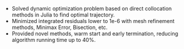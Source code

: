 - Solved dynamic optimization problem based on direct collocation methods in Julia to find optimal trajectory.
- Minimized integrated residuals lower to 1e-6 with mesh refinement methods, Minimax Error, Bisection, etc. 
- Provided novel methods, warm start and early termination, reducing algorithm running time up to 40%.
